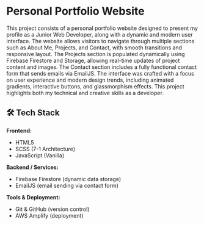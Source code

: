 # Personal Portfolio Website

This project consists of a personal portfolio website designed to present my profile as a Junior Web Developer, along with a dynamic and modern user interface. The website allows visitors to navigate through multiple sections such as About Me, Projects, and Contact, with smooth transitions and responsive layout. The Projects section is populated dynamically using Firebase Firestore and Storage, allowing real-time updates of project content and images. The Contact section includes a fully functional contact form that sends emails via EmailJS. The interface was crafted with a focus on user experience and modern design trends, including animated gradients, interactive buttons, and glassmorphism effects. This project highlights both my technical and creative skills as a developer.

## 🛠️ Tech Stack

**Frontend:**
- HTML5  
- SCSS (7-1 Architecture)  
- JavaScript (Vanilla)

**Backend / Services:**
- Firebase Firestore (dynamic data storage)  
- EmailJS (email sending via contact form)

**Tools & Deployment:**
- Git & GitHub (version control)  
- AWS Amplify (deployment)
